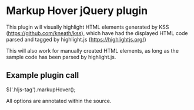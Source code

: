 # Markup Hover jQuery plugin
This plugin will visually highlight HTML elements generated by KSS (https://github.com/kneath/kss), which have had the displayed HTML code parsed and tagged by highlight.js (https://highlightjs.org/)

This will also work for manually created HTML elements, as long as the sample code has been parsed by highlight.js.

## Example plugin call
$('.hljs-tag').markupHover();

All options are annotated within the source.

